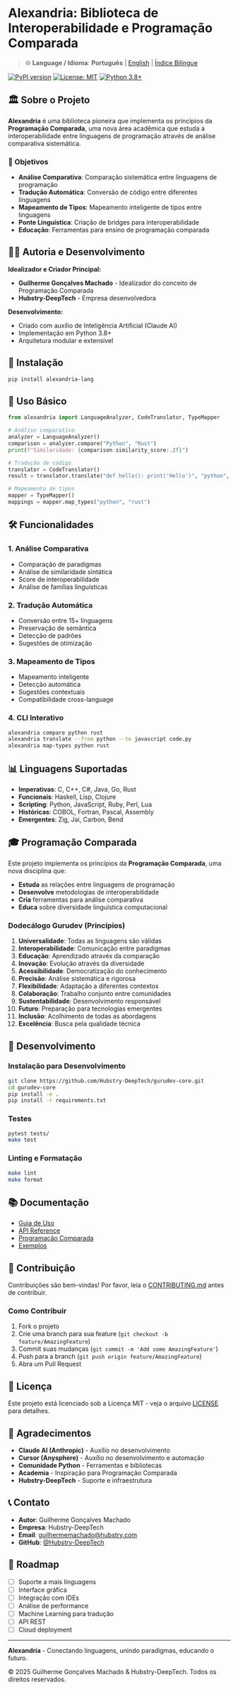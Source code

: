 # Alexandria: Biblioteca de Interoperabilidade e Programação Comparada

> 🌐 **Language / Idioma**: **Português** | [English](ALEXANDRIA_README_EN.md) | [Índice Bilíngue](BILINGUAL_INDEX.md)

[![PyPI version](https://badge.fury.io/py/alexandria-lang.svg)](https://badge.fury.io/py/alexandria-lang)
[![License: MIT](https://img.shields.io/badge/License-MIT-yellow.svg)](https://opensource.org/licenses/MIT)
[![Python 3.8+](https://img.shields.io/badge/python-3.8+-blue.svg)](https://www.python.org/downloads/)

## 🏛️ Sobre o Projeto

**Alexandria** é uma biblioteca pioneira que implementa os princípios da **Programação Comparada**, uma nova área acadêmica que estuda a interoperabilidade entre linguagens de programação através de análise comparativa sistemática.

### 🎯 Objetivos

- **Análise Comparativa**: Comparação sistemática entre linguagens de programação
- **Tradução Automática**: Conversão de código entre diferentes linguagens
- **Mapeamento de Tipos**: Mapeamento inteligente de tipos entre linguagens
- **Ponte Linguística**: Criação de bridges para interoperabilidade
- **Educação**: Ferramentas para ensino de programação comparada

## 👨‍💻 Autoria e Desenvolvimento

**Idealizador e Criador Principal:**
- **Guilherme Gonçalves Machado** - Idealizador do conceito de Programação Comparada
- **Hubstry-DeepTech** - Empresa desenvolvedora

**Desenvolvimento:**
- Criado com auxílio de Inteligência Artificial (Claude AI)
- Implementação em Python 3.8+
- Arquitetura modular e extensível

## 🚀 Instalação

```bash
pip install alexandria-lang
```

## 📖 Uso Básico

```python
from alexandria import LanguageAnalyzer, CodeTranslator, TypeMapper

# Análise comparativa
analyzer = LanguageAnalyzer()
comparison = analyzer.compare("Python", "Rust")
print(f"Similaridade: {comparison.similarity_score:.2f}")

# Tradução de código
translator = CodeTranslator()
result = translator.translate("def hello(): print('Hello')", "python", "javascript")

# Mapeamento de tipos
mapper = TypeMapper()
mappings = mapper.map_types("python", "rust")
```

## 🛠️ Funcionalidades

### 1. Análise Comparativa
- Comparação de paradigmas
- Análise de similaridade sintática
- Score de interoperabilidade
- Análise de famílias linguísticas

### 2. Tradução Automática
- Conversão entre 15+ linguagens
- Preservação de semântica
- Detecção de padrões
- Sugestões de otimização

### 3. Mapeamento de Tipos
- Mapeamento inteligente
- Detecção automática
- Sugestões contextuais
- Compatibilidade cross-language

### 4. CLI Interativo
```bash
alexandria compare python rust
alexandria translate --from python --to javascript code.py
alexandria map-types python rust
```

## 📊 Linguagens Suportadas

- **Imperativas**: C, C++, C#, Java, Go, Rust
- **Funcionais**: Haskell, Lisp, Clojure
- **Scripting**: Python, JavaScript, Ruby, Perl, Lua
- **Históricas**: COBOL, Fortran, Pascal, Assembly
- **Emergentes**: Zig, Jai, Carbon, Bend

## 🎓 Programação Comparada

Este projeto implementa os princípios da **Programação Comparada**, uma nova disciplina que:

- **Estuda** as relações entre linguagens de programação
- **Desenvolve** metodologias de interoperabilidade
- **Cria** ferramentas para análise comparativa
- **Educa** sobre diversidade linguística computacional

### Dodecálogo Gurudev (Princípios)

1. **Universalidade**: Todas as linguagens são válidas
2. **Interoperabilidade**: Comunicação entre paradigmas
3. **Educação**: Aprendizado através da comparação
4. **Inovação**: Evolução através da diversidade
5. **Acessibilidade**: Democratização do conhecimento
6. **Precisão**: Análise sistemática e rigorosa
7. **Flexibilidade**: Adaptação a diferentes contextos
8. **Colaboração**: Trabalho conjunto entre comunidades
9. **Sustentabilidade**: Desenvolvimento responsável
10. **Futuro**: Preparação para tecnologias emergentes
11. **Inclusão**: Acolhimento de todas as abordagens
12. **Excelência**: Busca pela qualidade técnica

## 🔧 Desenvolvimento

### Instalação para Desenvolvimento

```bash
git clone https://github.com/Hubstry-DeepTech/gurudev-core.git
cd gurudev-core
pip install -e .
pip install -r requirements.txt
```

### Testes

```bash
pytest tests/
make test
```

### Linting e Formatação

```bash
make lint
make format
```

## 📚 Documentação

- [Guia de Uso](docs/usage.md)
- [API Reference](docs/api.md)
- [Programação Comparada](research/programacao_comparada.md)
- [Exemplos](examples/)

## 🤝 Contribuição

Contribuições são bem-vindas! Por favor, leia o [CONTRIBUTING.md](CONTRIBUTING.md) antes de contribuir.

### Como Contribuir

1. Fork o projeto
2. Crie uma branch para sua feature (`git checkout -b feature/AmazingFeature`)
3. Commit suas mudanças (`git commit -m 'Add some AmazingFeature'`)
4. Push para a branch (`git push origin feature/AmazingFeature`)
5. Abra um Pull Request

## 📄 Licença

Este projeto está licenciado sob a Licença MIT - veja o arquivo [LICENSE](LICENSE) para detalhes.

## 🙏 Agradecimentos

- **Claude AI (Anthropic)** - Auxílio no desenvolvimento
- **Cursor (Anysphere)** - Auxílio no desenvolvimento e automação
- **Comunidade Python** - Ferramentas e bibliotecas
- **Academia** - Inspiração para Programação Comparada
- **Hubstry-DeepTech** - Suporte e infraestrutura

## 📞 Contato

- **Autor**: Guilherme Gonçalves Machado
- **Empresa**: Hubstry-DeepTech
- **Email**: guilhermemachado@hubstry.com
- **GitHub**: [@Hubstry-DeepTech](https://github.com/Hubstry-DeepTech)

## 🌟 Roadmap

- [ ] Suporte a mais linguagens
- [ ] Interface gráfica
- [ ] Integração com IDEs
- [ ] Análise de performance
- [ ] Machine Learning para tradução
- [ ] API REST
- [ ] Cloud deployment

---

**Alexandria** - Conectando linguagens, unindo paradigmas, educando o futuro.

© 2025 Guilherme Gonçalves Machado & Hubstry-DeepTech. Todos os direitos reservados.